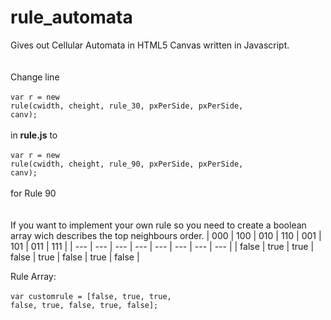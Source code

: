 
# rule_automata

Gives out Cellular Automata in HTML5 Canvas written in Javascript.<br><br><br>
Change line<br><br>
<code>var r = new rule(cwidth, cheight, rule_30, pxPerSide, pxPerSide, canv);</code><br><br>
in <b>rule.js</b> to <br><br>
<code>var r = new rule(cwidth, cheight, rule_90, pxPerSide, pxPerSide, canv);</code><br><br>
for Rule 90<br><br><br>
If you want to implement your own rule so you need to create a boolean array wich describes the top neighbours order.
| 000 | 100 | 010 | 110 | 001 | 101 | 011 | 111 |
| --- | --- | --- | --- | --- | --- | --- | --- |
| false | true | true | false | true | false | true | false |

Rule Array: <br><br>
<code>var customrule = [false, true, true, false, true, false, true, false];</code><br>
